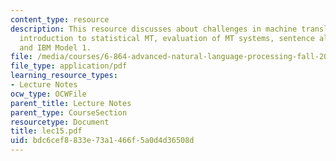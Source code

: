 ```yaml
---
content_type: resource
description: This resource discusses about challenges in machine translation, brief
  introduction to statistical MT, evaluation of MT systems, sentence alignment problem,
  and IBM Model 1.
file: /media/courses/6-864-advanced-natural-language-processing-fall-2005/bdc6cef8833e73a1466f5a0d4d36508d_lec15.pdf
file_type: application/pdf
learning_resource_types:
- Lecture Notes
ocw_type: OCWFile
parent_title: Lecture Notes
parent_type: CourseSection
resourcetype: Document
title: lec15.pdf
uid: bdc6cef8-833e-73a1-466f-5a0d4d36508d
---
```


